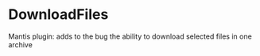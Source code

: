 # DownloadFiles
Mantis plugin: adds to the bug the ability to download selected files in one archive

